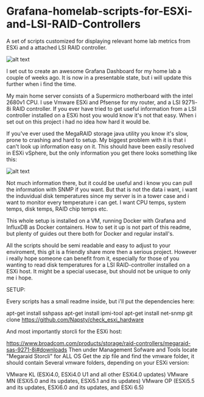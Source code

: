 # Grafana-homelab-scripts-for-ESXi-and-LSI-RAID-Controllers
A set of scripts customized for displaying relevant home lab metrics from ESXi and a attached LSI RAID controller.

![alt text](Grafana-homelab-scripts-for-ESXi-and-LSI-RAID-Controllers/grafana-github.png)

I set out to create an awesome Grafana Dashboard for my home lab a couple of weeks ago. 
It is now in a presentable state, but i will update this further when i find the time.

My main home server consists of a Supermicro motherboard with the intel 2680v1 CPU.
I use Vmware ESXi and Pfsense for my router, and a LSI 9271i-8i RAID controller. 
If you ever have tried to get useful information from a LSI controller installed on a ESXi host you
would know it's not that easy. When i set out on this project i had no idea how hard it would be.

If you've ever used the MegaRAID storage java utility you know it's slow, prone to crashing and hard to setup.
My biggest problem with it is that i can't look up information easy on it. 
This should have been easily resolved in ESXi vSphere, but the only information you get there looks something like this:

![alt text](Grafana-homelab-scripts-for-ESXi-and-LSI-RAID-Controllers/esxi-storage.png)

Not much information there, but it could be useful and i know you can pull the information with SNMP if you want. 
But that is not the data i want, i want the induvidual disk temperatures since my server is in a tower case and i want to monitor every temperature i can get. I want CPU temps, system temps, disk temps, RAID chip temps etc.

This whole setup is installed on a VM, running Docker with Grafana and InfluxDB as Docker containers.
How to set it up is not part of this readme, but plenty of guides out there both for Docker and regular install's.

All the scripts should be semi readable and easy to adjust to your enviroment, this git is a friendly share more then a serious project. 
However i really hope someone can benefit from it, especially for those of you wanting to read disk temperatures for a LSI RAID-controller installed on a ESXi host. It might be a special usecase, but should not be unique to only me i hope.

SETUP:

Every scripts has a small readme inside, but i'll put the dependencies here:

apt-get install sshpass
apt-get install ipmi-tool
apt-get install net-snmp
git clone https://github.com/Napsty/check_esxi_hardware

And most importantly storcli for the ESXi host:

https://www.broadcom.com/products/storage/raid-controllers/megaraid-sas-9271-8i#downloads
Then under Management Sofware and Tools locate "Megaraid Storcli" for ALL OS
Get the zip file and find the vmware folder, it should contain
Several vmware folders, depending on your ESXi version:

VMware KL (ESXi4.0, ESXi4.0 U1 and all other ESXi4.0 updates)
VMware MN (ESXi5.0 and its updates, ESXi5.1 and its updates)
VMware OP (ESXi5.5 and its updates, ESXi6.0 and its updates, and ESXi 6.5)




